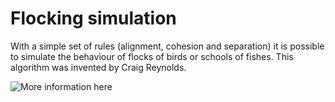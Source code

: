 # Flocking simulation
With a simple set of rules (alignment, cohesion and separation) it is possible to simulate the behaviour of flocks of birds or schools of fishes. This algorithm was invented by Craig Reynolds.

![More information here](https://www.red3d.com/cwr/boids/)
